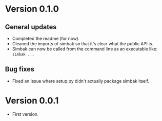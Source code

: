 # Version 0.1.0
## General updates
- Completed the readme (for now).
- Cleaned the imports of simbak so that it's clear what the public API is.
- Simbak can now be called from the command line as an executable like: `simbak ...`

## Bug fixes
- Fixed an issue where setup.py didn't actually package simbak itself.

# Version 0.0.1
- First version.